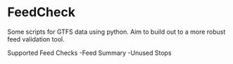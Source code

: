 # FeedCheck
Some scripts for GTFS data using python.
Aim to build out to a more robust feed validation tool.

Supported Feed Checks
-Feed Summary
-Unused Stops
